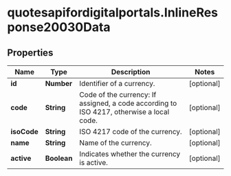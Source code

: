 # quotesapifordigitalportals.InlineResponse20030Data

## Properties

Name | Type | Description | Notes
------------ | ------------- | ------------- | -------------
**id** | **Number** | Identifier of a currency. | [optional] 
**code** | **String** | Code of the currency: If assigned, a code according to ISO 4217, otherwise a local code. | [optional] 
**isoCode** | **String** | ISO 4217 code of the currency. | [optional] 
**name** | **String** | Name of the currency. | [optional] 
**active** | **Boolean** | Indicates whether the currency is active. | [optional] 



